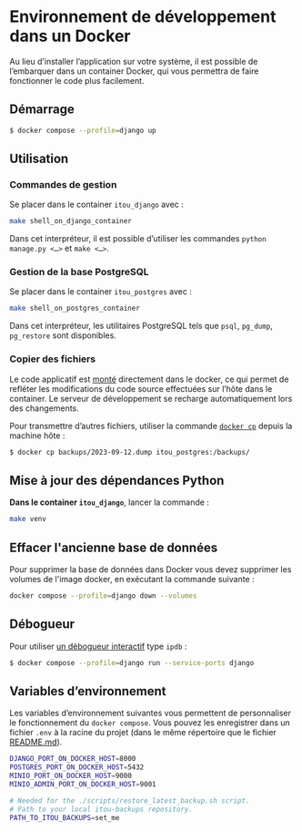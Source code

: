 # Environnement de développement dans un Docker

Au lieu d’installer l’application sur votre système, il est possible de
l’embarquer dans un container Docker, qui vous permettra de faire fonctionner
le code plus facilement.

## Démarrage

```sh
$ docker compose --profile=django up
```

## Utilisation

### Commandes de gestion

Se placer dans le container `itou_django` avec :

```sh
make shell_on_django_container
```

Dans cet interpréteur, il est possible d’utiliser les commandes `python
manage.py <…>` et `make <…>`.

### Gestion de la base PostgreSQL

Se placer dans le container `itou_postgres` avec :

```sh
make shell_on_postgres_container
```

Dans cet interpréteur, les utilitaires PostgreSQL tels que `psql`, `pg_dump`,
`pg_restore` sont disponibles.

### Copier des fichiers

Le code applicatif est [monté](https://docs.docker.com/storage/bind-mounts/)
directement dans le docker, ce qui permet de refléter les modifications du code
source effectuées sur l’hôte dans le container. Le serveur de développement se
recharge automatiquement lors des changements.

Pour transmettre d’autres fichiers, utiliser la commande [`docker
cp`](https://docs.docker.com/engine/reference/commandline/cp/) depuis la
machine hôte :

```sh
$ docker cp backups/2023-09-12.dump itou_postgres:/backups/
```

## Mise à jour des dépendances Python

**Dans le container `itou_django`**, lancer la commande :
```sh
make venv
```

## Effacer l'ancienne base de données

Pour supprimer la base de données dans Docker vous devez supprimer les volumes
de l'image docker, en exécutant la commande suivante :

```sh
docker compose --profile=django down --volumes
```

## Débogueur

Pour utiliser [un débogueur
interactif](https://github.com/docker/compose/issues/4677#issuecomment-320804194)
type `ipdb` :

```sh
$ docker compose --profile=django run --service-ports django
```

## Variables d’environnement

Les variables d’environnement suivantes vous permettent de personnaliser le
fonctionnement du `docker compose`. Vous pouvez les enregistrer dans un fichier
`.env` à la racine du projet (dans le même répertoire que le fichier
[README.md](../README.md)).

```sh
DJANGO_PORT_ON_DOCKER_HOST=8000
POSTGRES_PORT_ON_DOCKER_HOST=5432
MINIO_PORT_ON_DOCKER_HOST=9000
MINIO_ADMIN_PORT_ON_DOCKER_HOST=9001

# Needed for the ./scripts/restore_latest_backup.sh script.
# Path to your local itou-backups repository.
PATH_TO_ITOU_BACKUPS=set_me
```
